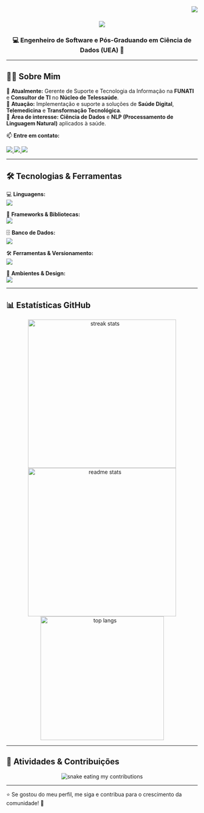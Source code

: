 <img align="right" src="https://komarev.com/ghpvc/?username=pedrocarvh" />

<h1 align="center">
    <img src="https://readme-typing-svg.herokuapp.com/?font=Righteous&size=35&center=true&vCenter=true&width=500&height=70&duration=4000&lines=Olá,+Tudo+Bem?+👋;+Eu+sou+Pedro+Carvalho!;" />
</h1>

<h3 align="center">💻 Engenheiro de Software e Pós-Graduando em Ciência de Dados (UEA) 🚀</h3>

---

## 👨‍💻 Sobre Mim

🔹 **Atualmente:** Gerente de Suporte e Tecnologia da Informação na **FUNATI** e **Consultor de TI** no **Núcleo de Telessaúde**.  
🔹 **Atuação:** Implementação e suporte a soluções de **Saúde Digital**, **Telemedicina** e **Transformação Tecnológica**.  
🔹 **Área de interesse:** **Ciência de Dados** e **NLP (Processamento de Linguagem Natural)** aplicados à saúde.  


📫 **Entre em contato:**
<div align="left"> 
  <a href="mailto:pedrocarvalho.snk@gmail.com">
    <img src="https://img.shields.io/badge/Gmail-333333?style=for-the-badge&logo=gmail&logoColor=white" />
  </a>
  <a href="https://linkedin.com/in/pedro-carvalhoalmeida" target="_blank">
    <img src="https://img.shields.io/badge/LinkedIn-0077B5?style=for-the-badge&logo=linkedin&logoColor=white" target="_blank" />
  </a>
  <a href="https://pedrocarvh.netlify.app/" target="_blank">
     <img src="https://img.shields.io/badge/Portfolio-FF5722?style=for-the-badge&logo=todoist&logoColor=white" target="_blank" />
  </a>
</div>

---

## 🛠️ Tecnologias & Ferramentas

💻 **Linguagens:**  
<img src="https://skillicons.dev/icons?i=c,java,py,html,css,javascript,typescript" />  

🚀 **Frameworks & Bibliotecas:**  
<img src="https://skillicons.dev/icons?i=react,nextjs,nodejs,express" />  

🗄 **Banco de Dados:**  
<img src="https://skillicons.dev/icons?i=mysql,postgres,mongodb,firebase" />  

🛠 **Ferramentas & Versionamento:**  
<img src="https://skillicons.dev/icons?i=git,github,bash" />  

🎨 **Ambientes & Design:**  
<img src="https://skillicons.dev/icons?i=figma,windows,ubuntu" />  

---

## 📊 Estatísticas GitHub

<div align="center">
  <img width="390" src="https://github-readme-streak-stats-salesp07.vercel.app/?user=pedrocarvh&count_private=true&theme=react&border_radius=10" alt="streak stats"/>

  <img width="390" src="https://github-readme-stats.vercel.app/api?username=pedrocarvh&count_private=true&show_icons=true&theme=react&rank_icon=github&border_radius=10" alt="readme stats" />
  
  <br/>

  <img width="325" align="center" src="https://github-readme-stats.vercel.app/api/top-langs/?username=pedrocarvh&hide=HTML&langs_count=8&layout=compact&theme=react&border_radius=10&size_weight=0.5&count_weight=0.5&exclude_repo=github-readme-stats" alt="top langs" />
</div>

---

## 🐍 Atividades & Contribuições

<div align="center">
  <img alt="snake eating my contributions" src="https://raw.githubusercontent.com/pedrocarvh/pedrocarvh/output/github-contribution-grid-snake.svg" />
</div>


---

⭐ Se gostou do meu perfil, me siga e contribua para o crescimento da comunidade! 🚀
